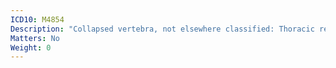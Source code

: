 ```yaml
---
ICD10: M4854
Description: "Collapsed vertebra, not elsewhere classified: Thoracic region"
Matters: No
Weight: 0
---
```

